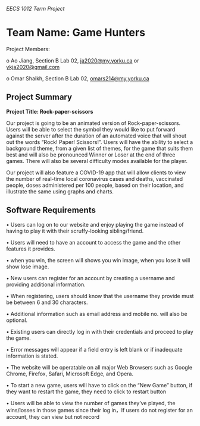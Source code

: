 *EECS 1012 Term Project*


# Team Name: Game Hunters


Project Members:

o	Ao Jiang, Section B Lab 02, ja2020@my.yorku.ca or ykja2020@gmail.com

o	Omar Shaikh, Section B Lab 02, omars214@my.yorku.ca

## Project Summary

										
**Project Title: Rock-paper-scissors**


Our project is going to be an animated version of Rock-paper-scissors. Users will be able to select the symbol they would like to put forward against the server after the duration of an automated voice that will shout out the words “Rock! Paper! Scissors!”. Users will have the ability to select a background theme, from a given list of themes, for the game that suits them best and will also be pronounced Winner or Loser at the end of three games. There will also be several difficulty modes available for the player.

Our project will also feature a COVID-19 app that will allow clients to view the number of real-time local coronavirus cases and deaths, vaccinated people, doses administered per 100 people, based on their location, and illustrate the same using graphs and charts.





## Software Requirements

•	Users can log on to our website and enjoy playing the game instead of having to play it with their scruffy-looking sibling/friend.

•	Users will need to have an account to access the game and the other features it provides.

•       when you win, the screen will shows you win image, when you lose it will show lose image.

•	New users can register for an account by creating a username and providing additional information.

•	When registering, users should know that the username they provide must be between 6 and 30 characters.

•	Additional information such as email address and mobile no. will also be optional.

•	Existing users can directly log in with their credentials and proceed to play the game.

•	Error messages will appear if a field entry is left blank or if inadequate information is stated.

•	The website will be operatable on all major Web Browsers such as Google Chrome, Firefox, Safari, Microsoft Edge, and Opera.

•	To start a new game, users will have to click on the “New Game” button, if they want to restart the game, they need to click to restart                  button 

•	Users will be able to view the number of games they’ve played, the wins/losses in those games since their log in，If users do not register for            an account, they can view but not record




